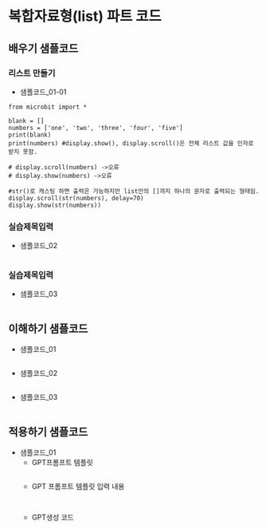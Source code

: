 # 복합자료형(list) 파트 코드
## 배우기 샘플코드
### 리스트 만들기
* 샘플코드_01-01
```
from microbit import * 

blank = []
numbers = ['one', 'two', 'three', 'four', 'five']
print(blank)
print(numbers) #display.show(), display.scroll()은 전체 리스트 값을 인자로 받지 못함.

# display.scroll(numbers) ->오류
# display.show(numbers) ->오류

#str()로 캐스팅 하면 출력은 가능하지만 list안의 []까지 하나의 문자로 출력되는 형태임.
display.scroll(str(numbers), delay=70)
display.show(str(numbers))
```
### 실습제목입력
* 샘플코드_02
```
```

### 실습제목입력
* 샘플코드_03
```
```

## 이해하기 샘플코드
* 샘플코드_01
```
```

* 샘플코드_02
```
```

* 샘플코드_03
```
```

## 적용하기 샘플코드
* 샘플코드_01
  - GPT프롬프트 템플릿
    ```
  
    ```
  - GPT 프롬프트 템플릿 입력 내용
    ```
   
    ```
  - GPT생성 코드
    ```
   
    ```
